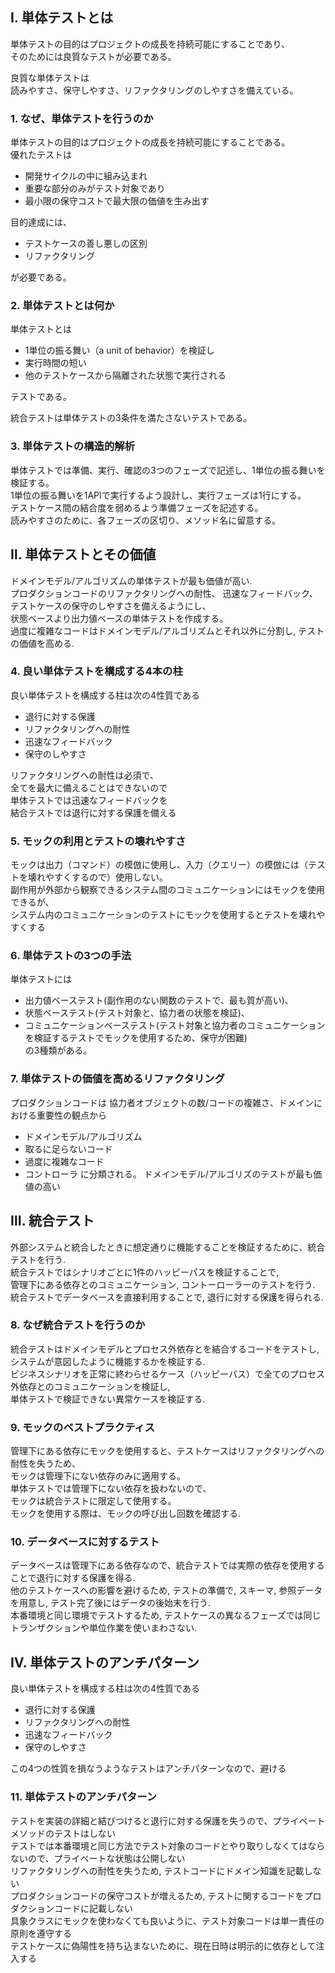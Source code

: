## Ⅰ. 単体テストとは
単体テストの目的はプロジェクトの成長を持続可能にすることであり、  
そのためには良質なテストが必要である。

良質な単体テストは  
読みやすさ、保守しやすさ、リファクタリングのしやすさを備えている。



### 1. なぜ、単体テストを行うのか
単体テストの目的はプロジェクトの成長を持続可能にすることである。  
優れたテストは
- 開発サイクルの中に組み込まれ
- 重要な部分のみがテスト対象であり
- 最小限の保守コストで最大限の価値を生み出す

目的達成には、
- テストケースの善し悪しの区別
- リファクタリング

が必要である。


### 2. 単体テストとは何か
単体テストとは
- 1単位の振る舞い（a unit of behavior）を検証し
- 実行時間の短い
- 他のテストケースから隔離された状態で実行される

テストである。

統合テストは単体テストの3条件を満たさないテストである。

### 3. 単体テストの構造的解析
単体テストでは準備、実行、確認の3つのフェーズで記述し、1単位の振る舞いを検証する。  
1単位の振る舞いを1APIで実行するよう設計し、実行フェーズは1行にする。  
テストケース間の結合度を弱めるよう準備フェーズを記述する。  
読みやすさのために、各フェーズの区切り、メソッド名に留意する。


## Ⅱ. 単体テストとその価値
ドメインモデル/アルゴリズムの単体テストが最も価値が高い.  
プロダクションコードのリファクタリングへの耐性、
迅速なフィードバック、  
テストケースの保守のしやすさを備えるようにし、  
状態ベースより出力値ベースの単体テストを作成する。  
過度に複雑なコードはドメインモデル/アルゴリズムとそれ以外に分割し, テストの価値を高める.  


### 4. 良い単体テストを構成する4本の柱
良い単体テストを構成する柱は次の4性質である
- 退行に対する保護
- リファクタリングへの耐性
- 迅速なフィードバック
- 保守のしやすさ

リファクタリングへの耐性は必須で、  
全てを最大に備えることはできないので  
単体テストでは迅速なフィードバックを  
結合テストでは退行に対する保護を備える  

### 5. モックの利用とテストの壊れやすさ
モックは出力（コマンド）の模倣に使用し、入力（クエリー）の模倣には（テストを壊れやすくするので）使用しない。  
副作用が外部から観察できるシステム間のコミュニケーションにはモックを使用できるが、  
システム内のコミュニケーションのテストにモックを使用するとテストを壊れやすくする

### 6. 単体テストの3つの手法
単体テストには  
- 出力値ベーステスト(副作用のない関数のテストで、最も質が高い)、  
- 状態ベーステスト(テスト対象と、協力者の状態を検証)、  
- コミュニケーションベーステスト(テスト対象と協力者のコミュニケーションを検証するテストでモックを使用するため、保守が困難)  
の3種類がある。


### 7. 単体テストの価値を高めるリファクタリング
プロダクションコードは
協力者オブジェクトの数/コードの複雑さ、ドメインにおける重要性の観点から
- ドメインモデル/アルゴリズム
- 取るに足らないコード
- 過度に複雑なコード
- コントローラ
に分類される。 ドメインモデル/アルゴリズのテストが最も価値の高い


## Ⅲ. 統合テスト
外部システムと統合したときに想定通りに機能することを検証するために、統合テストを行う.  
統合テストではシナリオごとに1件のハッピーパスを検証することで,  
管理下にある依存とのコミュニケーション, コントーローラーのテストを行う.  
統合テストでデータベースを直接利用することで, 退行に対する保護を得られる.  

### 8. なぜ統合テストを行うのか
統合テストはドメインモデルとプロセス外依存とを結合するコードをテストし, 
システムが意図したように機能するかを検証する.  
ビジネスシナリオを正常に終わらせるケース（ハッピーパス）で全てのプロセス外依存とのコミュニケーションを検証し,  
単体テストで検証できない異常ケースを検証する.  


### 9. モックのベストプラクティス
管理下にある依存にモックを使用すると、テストケースはリファクタリングへの耐性を失うため、  
モックは管理下にない依存のみに適用する。  
単体テストでは管理下にない依存を扱わないので、  
モックは統合テストに限定して使用する。  
モックを使用する際は、モックの呼び出し回数を確認する.


### 10. データベースに対するテスト
データベースは管理下にある依存なので、統合テストでは実際の依存を使用することで退行に対する保護を得る.    
他のテストケースへの影響を避けるため, テストの準備で, スキーマ, 参照データを用意し, テスト完了後にはデータの後始末を行う.  
本番環境と同じ環境でテストするため, テストケースの異なるフェーズでは同じトランザクションや単位作業を使いまわさない.  


## Ⅳ. 単体テストのアンチパターン
良い単体テストを構成する柱は次の4性質である
- 退行に対する保護
- リファクタリングへの耐性
- 迅速なフィードバック
- 保守のしやすさ

この4つの性質を損なうようなテストはアンチパターンなので、避ける

### 11. 単体テストのアンチパターン

テストを実装の詳細と結びつけると退行に対する保護を失うので、プライベートメソッドのテストはしない  
テストでは本番環境と同じ方法でテスト対象のコードとやり取りしなくてはならないので、プライベートな状態は公開しない  
リファクタリングへの耐性を失うため, テストコードにドメイン知識を記載しない  
プロダクションコードの保守コストが増えるため, テストに関するコードをプロダクションコードに記載しない  
具象クラスにモックを使わなくても良いように、テスト対象コードは単一責任の原則を遵守する  
テストケースに偽陽性を持ち込まないために、現在日時は明示的に依存として注入する























